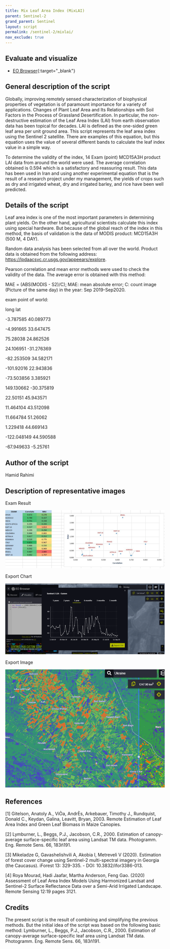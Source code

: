 ```yaml
---
title: Mix Leaf Area Index (MixLAI)
parent: Sentinel-2
grand_parent: Sentinel
layout: script
permalink: /sentinel-2/mixlai/
nav_exclude: true
---
```



## Evaluate and visualize   
 - [EO Browser](https://apps.sentinel-hub.com/eo-browser/?zoom=12&lat=34.59422&lng=46.58478&themeId=DEFAULT-THEME&datasetId=S2L2A&fromTime=2020-09-20T00%3A00%3A00.000Z&toTime=2020-09-20T23%3A59%3A59.999Z&visualizationUrl=https%3A%2F%2Fservices.sentinel-hub.com%2Fogc%2Fwms%2Fbd86bcc0-f318-402b-a145-015f85b9427e&evalscript=dmFyIE1peExBSSA9ICgoQjA4LyhCMDQrQjExKSkrKEIwOC8oQjA0K0IxMikpKS8yLjA7IC8vIGNhbGN1bGF0ZSB0aGUgaW5kZXgKcmV0dXJuIFtNaXhMQUldCmlmIChNaXhMQUkgPCAwLjUpIHsKcmV0dXJuIFswLjMsIDAuMiwgMC43XSAKfQppZiAoTWl4TEFJIDwgMC43KSB7CnJldHVybiBbMC4yLCAwLjYsIDAuM10gCn0KaWYgKE1peExBSSA8IDEuNSkgewpyZXR1cm4gWzAuNSwgMC44LCAwLjJdIAp9CmVsc2UgewpyZXR1cm4gWzEsIDAuNCwgMF0gCn07Cg%3D%3D#custom-script){:target="_blank"} 


## General description of the script

Globally, improving remotely sensed characterization of biophysical properties of vegetation is of paramount importance for a variety of applications. Changes of Plant Leaf Area and Its Relationships with Soil Factors in the Process of Grassland Desertification. In particular, the non-destructive estimation of the Leaf Area Index (LAI) from earth observation data has been topical for decades. LAI is defined as the one-sided green leaf area per unit ground area. This script represents the leaf area index using the Sentinel 2 satellite. There are examples of this equation, but this equation uses the value of several different bands to calculate the leaf index value in a simple way.

To determine the validity of the index, 14 Exam (point) MCD15A3H product LAI data from around the world were used. The average correlation obtained is 0.594 which is a satisfactory and reassuring result. This data has been used in Iran and using another experimental equation that is the result of a research project under my management, the yields of crops such as dry and irrigated wheat, dry and irrigated barley, and rice have been well predicted.

## Details of the script

Leaf area index is one of the most important parameters in determining plant yields. On the other hand, agricultural scientists calculate this index using special hardware. But because of the global reach of the index in this method, the basis of validation is the data of MODIS product: MCD15A3H (500 M, 4 DAY).

Random data analysis has been selected from all over the world. Product data is obtained from the following address: https://lpdaacsvc.cr.usgs.gov/appeears/explore.

Pearson correlation and mean error methods were used to check the validity of the data. The average error is obtained with this method:

MAE = (ABS(MODIS - S2)/C); MAE: mean absolute error; C: count image (Picture of the same day) in the year: Sep 2019-Sep2020.

exam point of world:

long lat

-3.787585 40.089773

-4.991665 33.647475

75.28038 24.862526

24.106951 -31.276369

-82.253509 34.582171

-101.92016 22.943836

-73.503856 3.385921

149.130662 -30.375819

22.50151 45.943571

11.464104 43.512098

11.664784 51.26062

1.229418 44.669143

-122.048149 44.590588

-67.949633 -5.25761

## Author of the script

Hamid Rahimi

## Description of representative images

Exam Result

![Exam result](fig/exam_result.jpg)

Export Chart

![Export chart](fig/export_chart.jpg)

Export Image

![Export image](fig/export_image.jpg)

## References

[1] Gitelson, Anatoly A., ViÒa, AndrÈs, Arkebauer, Timothy J., Rundquist, Donald C., Keydan, Galina, Leavitt, Bryan, 2003. Remote Estimation of Leaf Area Index and Green Leaf Biomass in Maize Canopies.

[2] Lymburner, L., Beggs, P.J., Jacobson, C.R., 2000. Estimation of canopy-average surface-specific leaf area using Landsat TM data. Photogramm. Eng. Remote Sens. 66, 183ñ191.

[3] Mikeladze G, Gavashelishvili A, Akobia I, Metreveli V (2020). Estimation of forest cover change using Sentinel-2 multi-spectral imagery in Georgia (the Caucasus). iForest 13: 329-335. - DOI: 10.3832/ifor3386-013.

[4] Roya Mourad, Hadi Jaafar, Martha Anderson, Feng Gao. (2020) Assessment of Leaf Area Index Models Using Harmonized Landsat and Sentinel-2 Surface Reflectance Data over a Semi-Arid Irrigated Landscape. Remote Sensing 12:19 pages 3121.

## Credits

The present script is the result of combining and simplifying the previous methods. But the initial idea of the script was based on the following basic method:
Lymburner, L., Beggs, P.J., Jacobson, C.R., 2000. Estimation of canopy-average surface-specific leaf area using Landsat TM data. Photogramm. Eng. Remote Sens. 66, 183ñ191.
